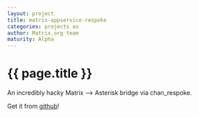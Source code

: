 ```yaml
---
layout: project
title: matrix-appservice-respoke
categories: projects as
author: Matrix.org team
maturity: Alpha
---
```


# {{ page.title }}
An incredibly hacky Matrix --> Asterisk bridge via chan_respoke.

Get it from [github](https://github.com/matrix-org/matrix-appservice-respoke)!
